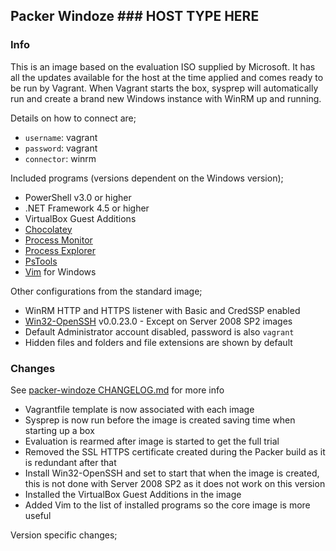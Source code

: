 ## Packer Windoze ### HOST TYPE HERE ###

### Info

This is an image based on the evaluation ISO supplied by Microsoft. It has all
the updates available for the host at the time applied and comes ready to be
run by Vagrant. When Vagrant starts the box, sysprep will automatically run
and create a brand new Windows instance with WinRM up and running.

Details on how to connect are;

* `username`: vagrant
* `password`: vagrant
* `connector`: winrm

Included programs (versions dependent on the Windows version);

* PowerShell v3.0 or higher
* .NET Framework 4.5 or higher
* VirtualBox Guest Additions
* [Chocolatey](https://chocolatey.org/)
* [Process Monitor](https://docs.microsoft.com/en-us/sysinternals/downloads/procmon)
* [Process Explorer](https://docs.microsoft.com/en-us/sysinternals/downloads/process-explorer)
* [PsTools](https://docs.microsoft.com/en-us/sysinternals/downloads/pstools)
* [Vim](https://vim.sourceforge.io/) for Windows

Other configurations from the standard image;

* WinRM HTTP and HTTPS listener with Basic and CredSSP enabled
* [Win32-OpenSSH](https://github.com/PowerShell/Win32-OpenSSH) v0.0.23.0 - Except on Server 2008 SP2 images
* Default Administrator account disabled, password is also `vagrant`
* Hidden files and folders and file extensions are shown by default

### Changes

See [packer-windoze CHANGELOG.md](https://github.com/jborean93/packer-windoze/blob/master/CHANGELOG.md)
for more info

* Vagrantfile template is now associated with each image
* Sysprep is now run before the image is created saving time when starting up
  a box
* Evaluation is rearmed after image is started to get the full trial
* Removed the SSL HTTPS certificate created during the Packer build as it is
  redundant after that
* Install Win32-OpenSSH and set to start that when the image is created, this
  is not done with Server 2008 SP2 as it does not work on this version
* Installed the VirtualBox Guest Additions in the image
* Added Vim to the list of installed programs so the core image is more useful

Version specific changes;

